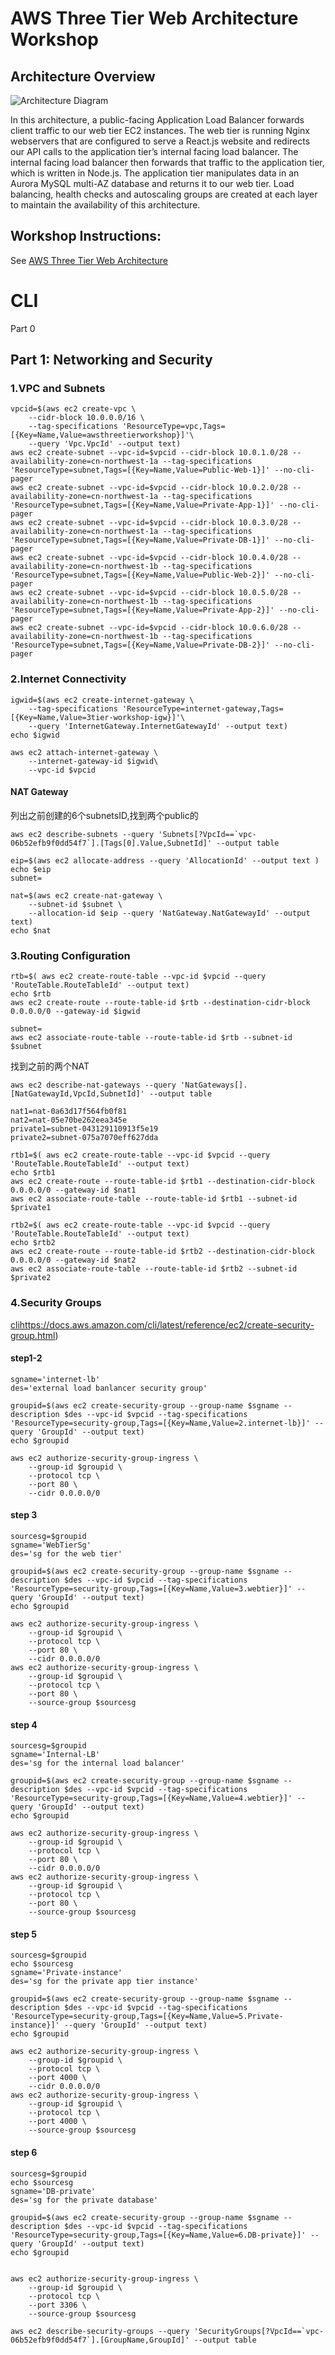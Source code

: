 # AWS Three Tier Web Architecture Workshop

## Architecture Overview
![Architecture Diagram](https://github.com/aws-samples/aws-three-tier-web-architecture-workshop/blob/main/application-code/web-tier/src/assets/3TierArch.png)

In this architecture, a public-facing Application Load Balancer forwards client traffic to our web tier EC2 instances. The web tier is running Nginx webservers that are configured to serve a React.js website and redirects our API calls to the application tier’s internal facing load balancer. The internal facing load balancer then forwards that traffic to the application tier, which is written in Node.js. The application tier manipulates data in an Aurora MySQL multi-AZ database and returns it to our web tier. Load balancing, health checks and autoscaling groups are created at each layer to maintain the availability of this architecture.

## Workshop Instructions:

See [AWS Three Tier Web Architecture](https://catalog.us-east-1.prod.workshops.aws/workshops/85cd2bb2-7f79-4e96-bdee-8078e469752a/en-US)

# CLI
Part 0
## Part 1: Networking and Security
### 1.VPC and Subnets
```
vpcid=$(aws ec2 create-vpc \
    --cidr-block 10.0.0.0/16 \
    --tag-specifications 'ResourceType=vpc,Tags=[{Key=Name,Value=awsthreetierworkshop}]'\
    --query 'Vpc.VpcId' --output text)
aws ec2 create-subnet --vpc-id=$vpcid --cidr-block 10.0.1.0/28 --availability-zone=cn-northwest-1a --tag-specifications 'ResourceType=subnet,Tags=[{Key=Name,Value=Public-Web-1}]' --no-cli-pager
aws ec2 create-subnet --vpc-id=$vpcid --cidr-block 10.0.2.0/28 --availability-zone=cn-northwest-1a --tag-specifications 'ResourceType=subnet,Tags=[{Key=Name,Value=Private-App-1}]' --no-cli-pager
aws ec2 create-subnet --vpc-id=$vpcid --cidr-block 10.0.3.0/28 --availability-zone=cn-northwest-1a --tag-specifications 'ResourceType=subnet,Tags=[{Key=Name,Value=Private-DB-1}]' --no-cli-pager
aws ec2 create-subnet --vpc-id=$vpcid --cidr-block 10.0.4.0/28 --availability-zone=cn-northwest-1b --tag-specifications 'ResourceType=subnet,Tags=[{Key=Name,Value=Public-Web-2}]' --no-cli-pager
aws ec2 create-subnet --vpc-id=$vpcid --cidr-block 10.0.5.0/28 --availability-zone=cn-northwest-1b --tag-specifications 'ResourceType=subnet,Tags=[{Key=Name,Value=Private-App-2}]' --no-cli-pager
aws ec2 create-subnet --vpc-id=$vpcid --cidr-block 10.0.6.0/28 --availability-zone=cn-northwest-1b --tag-specifications 'ResourceType=subnet,Tags=[{Key=Name,Value=Private-DB-2}]' --no-cli-pager
```
### 2.Internet Connectivity
```
igwid=$(aws ec2 create-internet-gateway \
    --tag-specifications 'ResourceType=internet-gateway,Tags=[{Key=Name,Value=3tier-workshop-igw}]'\
    --query 'InternetGateway.InternetGatewayId' --output text)
echo $igwid
```
```
aws ec2 attach-internet-gateway \
    --internet-gateway-id $igwid\
    --vpc-id $vpcid 
```
#### NAT Gateway
列出之前创建的6个subnetsID,找到两个public的
```
aws ec2 describe-subnets --query 'Subnets[?VpcId==`vpc-06b52efb9f0dd54f7`].[Tags[0].Value,SubnetId]' --output table 
```
```
eip=$(aws ec2 allocate-address --query 'AllocationId' --output text )
echo $eip
subnet=
```
```
nat=$(aws ec2 create-nat-gateway \
    --subnet-id $subnet \
    --allocation-id $eip --query 'NatGateway.NatGatewayId' --output text)
echo $nat
```
###  3.Routing Configuration
```
rtb=$( aws ec2 create-route-table --vpc-id $vpcid --query 'RouteTable.RouteTableId' --output text)
echo $rtb
aws ec2 create-route --route-table-id $rtb --destination-cidr-block 0.0.0.0/0 --gateway-id $igwid
```
```
subnet=
aws ec2 associate-route-table --route-table-id $rtb --subnet-id $subnet

```
找到之前的两个NAT
```
aws ec2 describe-nat-gateways --query 'NatGateways[].[NatGatewayId,VpcId,SubnetId]' --output table
```
```
nat1=nat-0a63d17f564fb0f81
nat2=nat-05e70be262eea345e
private1=subnet-043129110913f5e19
private2=subnet-075a7070eff627dda
```
```
rtb1=$( aws ec2 create-route-table --vpc-id $vpcid --query 'RouteTable.RouteTableId' --output text)
echo $rtb1
aws ec2 create-route --route-table-id $rtb1 --destination-cidr-block 0.0.0.0/0 --gateway-id $nat1
aws ec2 associate-route-table --route-table-id $rtb1 --subnet-id $private1

```

```
rtb2=$( aws ec2 create-route-table --vpc-id $vpcid --query 'RouteTable.RouteTableId' --output text)
echo $rtb2
aws ec2 create-route --route-table-id $rtb2 --destination-cidr-block 0.0.0.0/0 --gateway-id $nat2
aws ec2 associate-route-table --route-table-id $rtb2 --subnet-id $private2

```
### 4.Security Groups
[cli](https://docs.aws.amazon.com/cli/latest/reference/ec2/create-security-group.html)https://docs.aws.amazon.com/cli/latest/reference/ec2/create-security-group.html)
#### step1-2
```
sgname='internet-lb'
des='external load banlancer security group'
```
```
groupid=$(aws ec2 create-security-group --group-name $sgname --description $des --vpc-id $vpcid --tag-specifications 'ResourceType=security-group,Tags=[{Key=Name,Value=2.internet-lb}]' --query 'GroupId' --output text)
echo $groupid

```
```
aws ec2 authorize-security-group-ingress \
    --group-id $groupid \
    --protocol tcp \
    --port 80 \
    --cidr 0.0.0.0/0
```
#### step 3
```
sourcesg=$groupid
sgname='WebTierSg'
des='sg for the web tier'

```
```
groupid=$(aws ec2 create-security-group --group-name $sgname --description $des --vpc-id $vpcid --tag-specifications 'ResourceType=security-group,Tags=[{Key=Name,Value=3.webtier}]' --query 'GroupId' --output text)
echo $groupid

```
```
aws ec2 authorize-security-group-ingress \
    --group-id $groupid \
    --protocol tcp \
    --port 80 \
    --cidr 0.0.0.0/0
aws ec2 authorize-security-group-ingress \
    --group-id $groupid \
    --protocol tcp \
    --port 80 \
    --source-group $sourcesg
```
#### step 4
```
sourcesg=$groupid
sgname='Internal-LB'
des='sg for the internal load balancer'
```
```
groupid=$(aws ec2 create-security-group --group-name $sgname --description $des --vpc-id $vpcid --tag-specifications 'ResourceType=security-group,Tags=[{Key=Name,Value=4.webtier}]' --query 'GroupId' --output text)
echo $groupid

```
```
aws ec2 authorize-security-group-ingress \
    --group-id $groupid \
    --protocol tcp \
    --port 80 \
    --cidr 0.0.0.0/0
aws ec2 authorize-security-group-ingress \
    --group-id $groupid \
    --protocol tcp \
    --port 80 \
    --source-group $sourcesg
```
#### step 5

```
sourcesg=$groupid
echo $sourcesg
sgname='Private-instance'
des='sg for the private app tier instance'
```
```
groupid=$(aws ec2 create-security-group --group-name $sgname --description $des --vpc-id $vpcid --tag-specifications 'ResourceType=security-group,Tags=[{Key=Name,Value=5.Private-instance}]' --query 'GroupId' --output text)
echo $groupid
```

```
aws ec2 authorize-security-group-ingress \
    --group-id $groupid \
    --protocol tcp \
    --port 4000 \
    --cidr 0.0.0.0/0
aws ec2 authorize-security-group-ingress \
    --group-id $groupid \
    --protocol tcp \
    --port 4000 \
    --source-group $sourcesg
```
#### step 6

```
sourcesg=$groupid
echo $sourcesg
sgname='DB-private'
des='sg for the private database'
```
```
groupid=$(aws ec2 create-security-group --group-name $sgname --description $des --vpc-id $vpcid --tag-specifications 'ResourceType=security-group,Tags=[{Key=Name,Value=6.DB-private}]' --query 'GroupId' --output text)
echo $groupid
```
```

aws ec2 authorize-security-group-ingress \
    --group-id $groupid \
    --protocol tcp \
    --port 3306 \
    --source-group $sourcesg
```
```
aws ec2 describe-security-groups --query 'SecurityGroups[?VpcId==`vpc-06b52efb9f0dd54f7`].[GroupName,GroupId]' --output table
```
